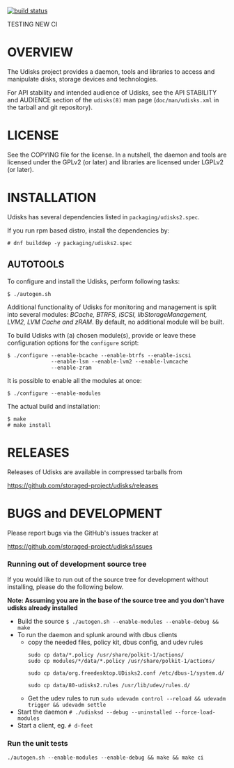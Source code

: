 [![build status](https://phatina.fedorapeople.org/jenkins/storaged/build.svg)](https://phatina.fedorapeople.org/jenkins/storaged/build.log)

TESTING NEW CI

OVERVIEW
========

The Udisks project provides a daemon, tools and libraries to access and
manipulate disks, storage devices and technologies.

For API stability and intended audience of Udisks, see the API STABILITY and
AUDIENCE section of the `udisks(8)` man page (`doc/man/udisks.xml` in the
tarball and git repository).


LICENSE
=======

See the COPYING file for the license. In a nutshell, the daemon and tools are
licensed under the GPLv2 (or later) and libraries are licensed under LGPLv2 (or
later).


INSTALLATION
============

Udisks has several dependencies listed in `packaging/udisks2.spec`.

If you run rpm based distro, install the dependencies by:

    # dnf builddep -y packaging/udisks2.spec

AUTOTOOLS
---------

To configure and install the Udisks, perform following tasks:

    $ ./autogen.sh

Additional functionality of Udisks for monitoring and management is split
into several modules: *BCache, BTRFS, iSCSI, libStorageManagement, LVM2, LVM
Cache and zRAM*. By default, no additional module will be built.

To build Udisks with (a) chosen module(s), provide or leave these
configuration options for the `configure` script:

    $ ./configure --enable-bcache --enable-btrfs --enable-iscsi
                  --enable-lsm --enable-lvm2 --enable-lvmcache
                  --enable-zram

It is possible to enable all the modules at once:

    $ ./configure --enable-modules

The actual build and installation:

    $ make
    # make install

RELEASES
========

Releases of Udisks are available in compressed tarballs from

 https://github.com/storaged-project/udisks/releases


BUGS and DEVELOPMENT
====================

Please report bugs via the GitHub's issues tracker at

 https://github.com/storaged-project/udisks/issues
 
 ### Running out of development source tree
 If you would like to run out of the source tree for development without installing,
 please do the following below.  
 
 **Note: Assuming you are in the base of the source tree and
 you don't have udisks already installed**
 
 * Build the source `$ ./autogen.sh --enable-modules --enable-debug && make`
 * To run the daemon and splunk around with dbus clients
   * copy the needed files, policy kit, dbus config, and udev rules
     ```
     sudo cp data/*.policy /usr/share/polkit-1/actions/
     sudo cp modules/*/data/*.policy /usr/share/polkit-1/actions/
     
     sudo cp data/org.freedesktop.UDisks2.conf /etc/dbus-1/system.d/
     
     sudo cp data/80-udisks2.rules /usr/lib/udev/rules.d/
     ```
   * Get the udev rules to run `sudo udevadm control --reload && udevadm trigger && udevadm settle`
 * Start the daemon `# ./udisksd --debug --uninstalled --force-load-modules`
 * Start a client, eg. `# d-feet`
 
 ### Run the unit tests

 `./autogen.sh --enable-modules --enable-debug && make && make ci`
   
 

